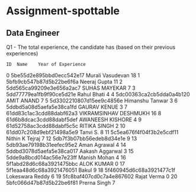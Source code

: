 # Assignment-spottable
## Data Engineer

Q1 - The total experience, the candidate has (based on their previous experiences)

	ID	Name	Year of Experience
0	5be55d2e895bbd0ecc542e17	Murali Vasudevan	18
1	5bfb9cb547b87d5b22be6f6a	Neeraj Gupta	11
2	5dd565ca99209e3e656a2ac7	SUHAS MAYEKAR	7
3	5dd77779ea1fb9f90ce5d21e	Rahul Bhati	4
4	5dc00363ca2cb5dda0a4b120	AMIT ANAND	7
5	5d3302210807d15ee9c4856e	Himanshu Tanwar	3
6	5ddbd5a08d5aefa5e38ca1fd	GAURAV KENUE	3
7	61dd83c1ac3cdd88dabf62a3	VIKRAMSINHAV DESHMUKH	16
8	61d6b8dcac3cdd88dabf5def	AWANEESH KISHORE	4
9	61d52758ac3cdd88dabf5c5c	RITIKA SINGH	2
10	61dd07c208d9ebf21498a5e9	Tanvi S.	8
11	5c5ea676f4f04f3b2e5cdf11	Nithin K Tejraj	7
12	5db7f3b07bb56edeb8d34e1e		9
13	5db93ae79198b31eefec95e2	Aman Agrawal	4
14	5ddbd3078d5aefa5e38ca017	Aakash Aggarwal	3
15	5dde9a8bcd014ac56e7e23ff	Manish Mohan	4
16	5f1abd28d6c68a3921475bbc	ALOK KUMAR	0
17	5f1eaa48d6c68a3921476051	Bakul	9
18	5f460945d6c68a3921477c1f	Lokeswara Reddy	6
19	5fc8baf407cd0c7a4e867602	Rajat Verma	0
20	5bfc066d47b87d5b22be6f81	Prerna Singh	7
